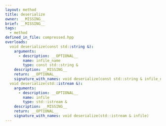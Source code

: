 ```yaml
---
layout: method
title: deserialize
owner: __MISSING__
brief: __MISSING__
tags:
  - method
defined_in_file: compressed.hpp
overloads:
  void deserialize(const std::string &):
    arguments:
      - description: __OPTIONAL__
        name: infile_name
        type: const std::string &
    description: __MISSING__
    return: __OPTIONAL__
    signature_with_names: void deserialize(const std::string & infile_name)
  void deserialize(std::istream &):
    arguments:
      - description: __OPTIONAL__
        name: infile
        type: std::istream &
    description: __MISSING__
    return: __OPTIONAL__
    signature_with_names: void deserialize(std::istream & infile)
---
```

